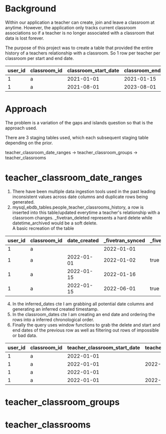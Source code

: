 # Background
Within our application a teacher can create, join and leave a classroom at anytime. However, the application only tracks current classroom associations so if a teacher is no longer associated with a classroom that data is lost forever.

The purpose of this project was to create a table that provided the entire history of a teachers relationship with a classroom. So 1 row per teacher per classroom per start and end date.

| user_id | classroom_id | classroom_start_date | classroom_end_date |
|---------|--------------|----------------------|--------------------|
| 1       | a            | 2021-01-01           | 2021-01-15         |
| 1       | a            | 2021-08-01           | 2023-08-01         |

# Approach
The problem is a variation of the gaps and islands question so that is the approach used.

There are 3 staging tables used, which each subsequent staging table depending on the prior.

teacher_classroom_date_ranges -> teacher_classroom_groups -> teacher_classrooms

# teacher_classroom_date_ranges
1. There have been multiple data ingestion tools used in the past leading inconsistent values across date columns and duplicate rows being generated.
2. mysql_ebdb_tables.people_teacher_classrooms_history, a row is inserted into this table/updated everytime a teacher's relationship with a classroom changes. _fivetran_deleted represents a hard delete while datetime_archived would be a soft delete.\
A basic recreation of the table

| user_id | classroom_id | date_created | _fivetran_synced | _fivetran_deleted |
|---------|--------------|--------------|------------------|-------------------|
| 1       | a            |              | 2022-01-01       |                   |
| 1       | a            | 2022-01-01   | 2022-01-02       | true              |
| 1       | a            | 2022-01-15   | 2022-01-16       |                   |
| 1       | a            | 2022-01-15   | 2022-06-01       | true              |

4. In the inferred_dates cte I am grabbing all potential date columns and generating an inferred created timestamp.
5. In the classroom_dates cte I am creating an end date and ordering the rows into a inferred chronological order.
6. Finally the query uses window functions to grab the delete and start and end dates of the previous row as well as filtering out rows of impossible or bad data.

| user_id | classroom_id | teacher_classroom_start_date | teacher_classroom_end_date | is_deleted | is_previous_row_deleted | previous_teacher_classroom_start_date | previous_teacher_classroom_end_date |
|---------|--------------|------------------------------|----------------------------|------------|-------------------------|---------------------------------------|-------------------------------------|
| 1       | a            | 2022-01-01                   |                            |            | false                   |                                       |                                     |
| 1       | a            | 2022-01-01                   | 2022-01-02                 | true       | false                   | 2022-01-01                            |                                     |
| 1       | a            | 2022-01-01                   |                            |            | true                    | 2022-01-01                            | 2022-01-02                          |
| 1       | a            | 2022-01-01                   | 2022-06-01                 | true       | false                   | 2022-01-01                            |                                     |

# teacher_classroom_groups

# teacher_classrooms

